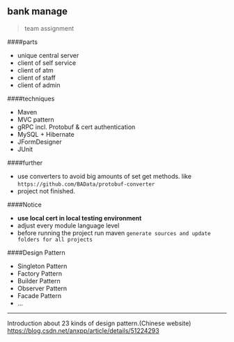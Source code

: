 ## bank manage
> team assignment

####parts
- unique central server
- client of self service
- client of atm
- client of staff
- client of admin

####techniques
- Maven
- MVC pattern
- gRPC incl. Protobuf & cert authentication
- MySQL + Hibernate
- JFormDesigner
- JUnit

####further
- use converters to avoid big amounts of set get methods. like `https://github.com/BAData/protobuf-converter`
- project not finished.

####Notice
- **use local cert in local testing environment** 
- adjust every module language level
- before running the project run maven `generate sources and update folders for all projects`

####Design Pattern
- Singleton Pattern
- Factory Pattern
- Builder Pattern
- Observer Pattern
- Facade Pattern
- ...
-----------
Introduction about 23 kinds of design pattern.(Chinese website)
https://blog.csdn.net/anxpp/article/details/51224293